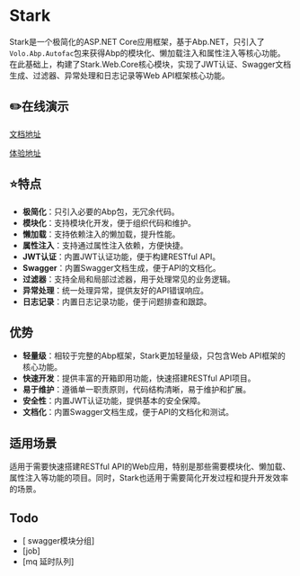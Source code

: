﻿# Stark

Stark是一个极简化的ASP.NET Core应用框架，基于Abp.NET，只引入了`Volo.Abp.Autofac`包来获得Abp的模块化、懒加载注入和属性注入等核心功能。在此基础上，构建了Stark.Web.Core核心模块，实现了JWT认证、Swagger文档生成、过滤器、异常处理和日志记录等Web API框架核心功能。

## ✏️在线演示

[文档地址](https://wmchuang.github.io/stark/#/)

[体验地址](http://47.116.195.132:13307/)

## ⭐特点

- **极简化**：只引入必要的Abp包，无冗余代码。
- **模块化**：支持模块化开发，便于组织代码和维护。
- **懒加载**：支持依赖注入的懒加载，提升性能。
- **属性注入**：支持通过属性注入依赖，方便快捷。
- **JWT认证**：内置JWT认证功能，便于构建RESTful API。
- **Swagger**：内置Swagger文档生成，便于API的文档化。
- **过滤器**：支持全局和局部过滤器，用于处理常见的业务逻辑。
- **异常处理**：统一处理异常，提供友好的API错误响应。
- **日志记录**：内置日志记录功能，便于问题排查和跟踪。

## 优势

- **轻量级**：相较于完整的Abp框架，Stark更加轻量级，只包含Web API框架的核心功能。
- **快速开发**：提供丰富的开箱即用功能，快速搭建RESTful API项目。
- **易于维护**：遵循单一职责原则，代码结构清晰，易于维护和扩展。
- **安全性**：内置JWT认证功能，提供基本的安全保障。
- **文档化**：内置Swagger文档生成，便于API的文档化和测试。

## 适用场景

适用于需要快速搭建RESTful API的Web应用，特别是那些需要模块化、懒加载、属性注入等功能的项目。同时，Stark也适用于需要简化开发过程和提升开发效率的场景。


## Todo
- [ swagger模块分组]
- [job]
- [mq 延时队列]